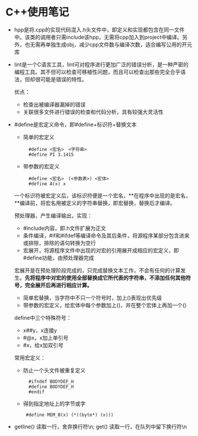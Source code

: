 # C++使用笔记

- hpp是将.cpp的实现代码混入.h头文件中，即定义和实现都包含在同一文件中。该类的调用者只需include该hpp，无需将cpp加入到project中编译。另外，也无需再单独生成obj，减少cpp文件数与编译次数，适合编写公用的开元库

- lint是一个C语言工具，lint可对程序进行更加广泛的错误分析，是一种严密的编程工具。其不但可以检查可移植性问题，而且可以检查出那些完全合乎语法，但却很可能是错误的特性。

	优点：
	
	- 检查出被编译器漏掉的错误
	- 关联很多文件进行错误的检查和代码分析，具有较强大灵活性  
	
- \#define是宏定义命令，即\#define+标识符+替换文本
   
    - 简单的宏定义
    
            #define <宏名>　<字符串>
            #define PI 3.1415
            
    - 带参数的宏定义
    
            #define <宏名>　(<参数表>) <宏体>
            #define A(x) x
            
    一个标识符被宏定义后，该标识符便是一个宏名，**在程序中出现的是宏名，**编译前，将宏名用被定义的字符串替换，即宏替换，替换后才编译。
    
    预处理器，产生编译输出，实现：
    
    - \#include内容，即.h文件扩展为正文
    - 条件编译，#if和#ifdef等编译命令及其后条件，将源程序某部分包含进来或排除，排除的语句转换为空行
    - 宏展开，将源程序文件中出现的对宏的引用展开成相应的宏定义，即#define功能，由预处理器完成
    
    宏展开是在预处理阶段完成的，只完成替换文本工作，不会有任何的计算发生。**先将程序中对宏的使用全部替换成它所代表的字符串，不添加任何其他符号，完全展开后再进行相应计算。**
    
    - 简单宏替换，当字符中不只一个符号时，加上()表现出优先级
    - 带参数的宏定义，给宏体中每个参数加上()，并在整个宏体上再加一个()
    
    define中三个特殊符号：
    
    - x##y，x连接y
    - \#@x，x加上单引号
    - \#x，给x加双引号
    
    常用宏定义：
    
    - 防止一个头文件被重复定义
    
            #ifndef BODYDEF_H
            #define BODYDEF_H
            #endif
            
     - 得到指定地址上的字节或字
     
            #define MEM_B(x) (*((byte*) (x)))
            
- getline() 读取一行，舍弃换行符\n; get() 读取一行，在队列中留下换行符\n            